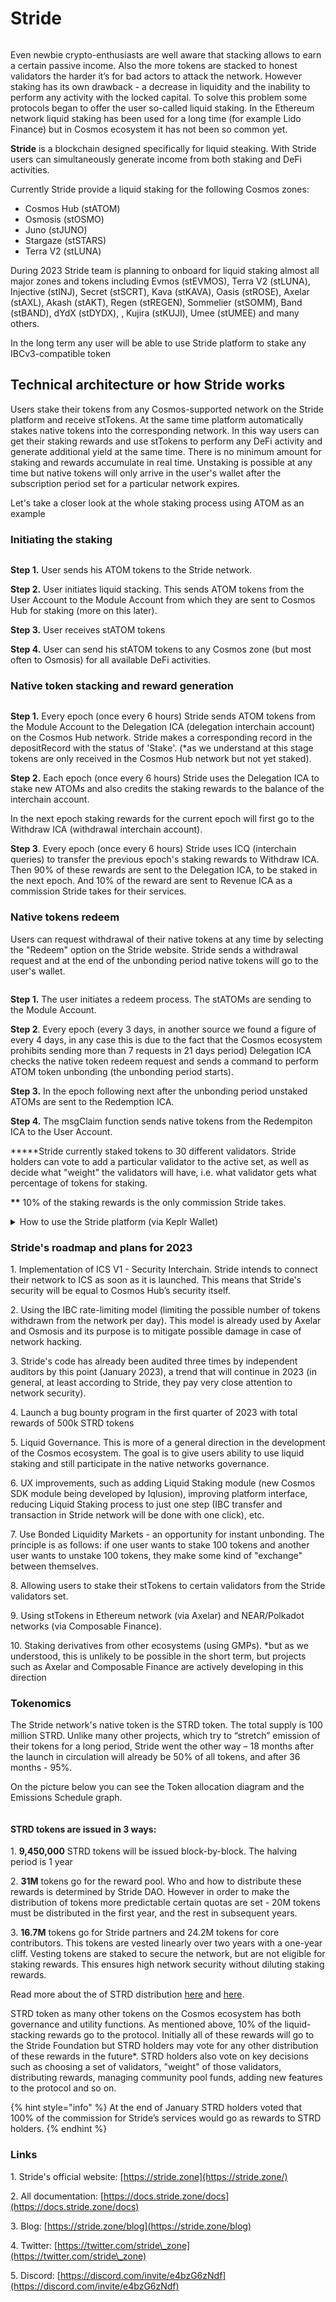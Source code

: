 # Stride

<figure><img src="../.gitbook/assets/image (26).png" alt=""><figcaption></figcaption></figure>

Even newbie crypto-enthusiasts are well aware that stacking allows to earn a certain passive income. Also the more tokens are stacked to honest validators the harder it’s for bad actors to attack the network. However staking has its own drawback - a decrease in liquidity and the inability to perform any activity with the locked capital. To solve this problem some protocols began to offer the user so-called liquid staking. In the Ethereum network liquid staking has been used for a long time (for example Lido Finance) but in Cosmos ecosystem it has not been so common yet.

**Stride** is a blockchain designed specifically for liquid steaking. With Stride users can simultaneously generate income from both staking and DeFi activities.

Currently Stride provide a liquid staking for the following Cosmos zones:

* Cosmos Hub (stATOM)
* Osmosis (stOSMO)
* Juno (stJUNO)
* Stargaze (stSTARS)
* Terra V2 (stLUNA)

During 2023 Stride team is planning to onboard for liquid staking almost all major zones and tokens including Evmos (stEVMOS), Terra V2 (stLUNA), Injective (stINJ), Secret (stSCRT), Kava (stKAVA), Oasis (stROSE), Axelar (stAXL), Akash (stAKT), Regen (stREGEN), Sommelier (stSOMM), Band (stBAND), dYdX (stDYDX), , Kujira (stKUJI), Umee (stUMEE) and many others.

In the long term any user will be able to use Stride platform to stake any IBCv3-compatible token

## Technical architecture or how Stride works

Users stake their tokens from any Cosmos-supported network on the Stride platform and receive stTokens. At the same time platform automatically stakes native tokens into the corresponding network. In this way users can get their staking rewards and use stTokens to perform any DeFi activity and generate additional yield at the same time. There is no minimum amount for staking and rewards accumulate in real time. Unstaking is possible at any time but native tokens will only arrive in the user's wallet after the subscription period set for a particular network expires.

Let's take a closer look at the whole staking process using ATOM as an example

### Initiating the staking

<figure><img src="../.gitbook/assets/image (15).png" alt=""><figcaption></figcaption></figure>

**Step 1.** User sends his ATOM tokens to the Stride network.

**Step 2.** User initiates liquid stacking. This sends ATOM tokens from the User Account to the Module Account from which they are sent to Cosmos Hub for staking (more on this later).

**Step 3.** User receives stATOM tokens

**Step 4.** User can send his stATOM tokens to any Cosmos zone (but most often to Osmosis) for all available DeFi activities.

### Native token stacking and reward generation

<figure><img src="../.gitbook/assets/image (1).png" alt=""><figcaption></figcaption></figure>

**Step 1.** Every epoch (once every 6 hours) Stride sends ATOM tokens from the Module Account to the Delegation ICA (delegation interchain account) on the Cosmos Hub network. Stride makes a corresponding record in the depositRecord with the status of 'Stake'. (\*as we understand at this stage tokens are only received in the Cosmos Hub network but not yet staked).

**Step 2.** Each epoch (once every 6 hours) Stride uses the Delegation ICA to stake new ATOMs and also credits the staking rewards to the balance of the interchain account.

In the next epoch staking rewards for the current epoch will first go to the Withdraw ICA (withdrawal interchain account).

**Step 3**. Every epoch (once every 6 hours) Stride uses ICQ (interchain queries) to transfer the previous epoch's staking rewards to Withdraw ICA. Then 90% of these rewards are sent to the Delegation ICA, to be staked in the next epoch. And 10% of the reward are sent to Revenue ICA as a commission Stride takes for their services.

### Native tokens redeem

Users can request withdrawal of their native tokens at any time by selecting the "Redeem" option on the Stride website. Stride sends a withdrawal request and at the end of the unbonding period native tokens will go to the user's wallet.

<figure><img src="../.gitbook/assets/image (4).png" alt=""><figcaption></figcaption></figure>

**Step 1.** The user initiates a redeem process. The stATOMs are sending to the Module Account.

**Step 2**. Every epoch (every 3 days, in another source we found a figure of every 4 days, in any case this is due to the fact that the Cosmos ecosystem prohibits sending more than 7 requests in 21 days period) Delegation ICA checks the native token redeem request and sends a command to perform ATOM token unbonding (the unbonding period starts).

**Step 3.** In the epoch following next after the unbonding period unstaked ATOMs are sent to the Redemption ICA.

**Step 4.** The msgClaim function sends native tokens from the Redempiton ICA to the User Account.

**\***Stride currently staked tokens to 30 different validators. Stride holders can vote to add a particular validator to the active set, as well as decide what "weight" the validators will have, i.e. what validator gets what percentage of tokens for staking.

**\*\*** 10% of the staking rewards is the only commission Stride takes.

<details>

<summary>How to use the Stride platform (via Keplr Wallet)</summary>

If you love to watch video guides more here is the link to Youtube [video gide](https://www.youtube.com/watch?v=Y-1snnqBx-0)

The whole process is as simple as possible and takes just a few minutes.

&#x20; 1\. Go to the Stride site. Here's the [link](https://app.stride.zone/).

2. Connect your wallet.

<img src="../.gitbook/assets/image (8).png" alt="" data-size="original">

The following wallets are available to choose from, we use Keplr Wallet

<img src="../.gitbook/assets/image (17).png" alt="" data-size="original">

3\. Once the wallet is connected we enter the number of tokens we want to stake. As mentioned above you can stake any amount even the smallest. Then press Liquid Stake.

<img src="../.gitbook/assets/image (10).png" alt="" data-size="original">

4. A menu appears showing the next steps we have to go through after we click Start Staking. Everything will happen automatically, we just need to give our approval for the transfer. There are essentially only 2 steps here not 4 - transferring ATOM from Cosmos Hub to the Stride network and staking ATOM. The whole process took us about a minute but may takes a little longer if the network is overloaded.

<img src="../.gitbook/assets/image (11) (5).png" alt="" data-size="original">

5. Our ATOMs are staked, we will soon be rich, but to speed up our enrichment process we can send our stATOMs in available liquidity pools and receive a certain APR. Remember that providing liquidity to pools has some risks and the APR can change!

<img src="../.gitbook/assets/image (5).png" alt="" data-size="original">

The process is also quite fast and intuitive. But we decided not to do any DeFi degen things as for now but to continue the review of the Stride.

6\.  When you decide to unstake your ATOM, you should go to the Unstake menu and start a reverse process. Keep in mind that the unbonding period is from 21 to 24 days, if you urgently need to get your ATOM back, you can swap stATOM to ATOM on Osmosis or another DEX that has this trading pair.&#x20;

</details>

### Stride's roadmap and plans for 2023

1\.       Implementation of ICS V1 - Security Interchain. Stride intends to connect their network to ICS as soon as it is launched. This means that Stride's security will be equal to Cosmos Hub’s security itself.

2\.       Using the IBC rate-limiting model (limiting the possible number of tokens withdrawn from the network per day). This model is already used by Axelar and Osmosis and its purpose is to mitigate possible damage in case of network hacking.

3\.       Stride's code has already been audited three times by independent auditors by this point (January 2023), a trend that will continue in 2023 (in general, at least according to Stride, they pay very close attention to network security).

4\.       Launch a bug bounty program in the first quarter of 2023 with total rewards of 500k STRD tokens

5\.       Liquid Governance. This is more of a general direction in the development of the Cosmos ecosystem. The goal is to give users ability to use liquid staking and still participate in the native networks governance.

6\.       UX improvements, such as adding Liquid Staking module (new Cosmos SDK module being developed by Iqlusion), improving platform interface, reducing Liquid Staking process to just one step (IBC transfer and transaction in Stride network will be done with one click), etc.

7\.       Use Bonded Liquidity Markets - an opportunity for instant unbonding. The principle is as follows: if one user wants to stake 100 tokens and another user wants to unstake 100 tokens, they make some kind of "exchange" between themselves.

8\.       Allowing users to stake their stTokens to certain validators from the Stride validators set.

9\.       Using stTokens in Ethereum network (via Axelar) and NEAR/Polkadot networks (via Composable Finance).

10\.       Staking derivatives from other ecosystems (using GMPs). \*but as we understood, this is unlikely to be possible in the short term, but projects such as Axelar and Composable Finance are actively developing in this direction

### Tokenomics

The Stride network's native token is the STRD token. The total supply is 100 million STRD. Unlike many other projects, which try to “stretch” emission of their tokens for a long period, Stride went the other way – 18 months after the launch in circulation will already be 50% of all tokens, and after 36 months - 95%.

On the picture below you can see the Token allocation diagram and the Emissions Schedule graph.

<figure><img src="../.gitbook/assets/image (22).png" alt=""><figcaption></figcaption></figure>

#### STRD tokens are issued in 3 ways:

1\. **9,450,000** STRD tokens will be issued block-by-block. The halving period is 1 year

2\. **31M** tokens go for the reward pool. Who and how to distribute these rewards is determined by Stride DAO. However in order to make the distribution of tokens more predictable certain quotas are set - 20M tokens must be distributed in the first year, and the rest in subsequent years.

3\. **16.7M** tokens go for Stride partners and 24.2M tokens for core contributors. This tokens are vested linearly over two years with a one-year cliff. Vesting tokens are staked to secure the network, but are not eligible for staking rewards. This ensures high network security without diluting staking rewards.

Read more about the of STRD distribution [here](https://stride.zone/blog/stride-tokenomics) and [here](https://stride.zone/blog/strd-tokenomics-updates-and-clarifications).

STRD token as many other tokens on the Cosmos ecosystem has both governance and utility functions. As mentioned above, 10% of the liquid-stacking rewards go to the protocol. Initially all of these rewards will go to the Stride Foundation but STRD holders may vote for any other distribution of these rewards in the future\*. STRD holders also vote on key decisions such as choosing a set of validators, "weight" of those validators, distributing rewards, managing community pool funds, adding new features to the protocol and so on.

{% hint style="info" %}
At the end of January STRD holders voted that 100% of the commission for Stride’s services would go as rewards to STRD holders.
{% endhint %}

### Links

1\. Stride's official website: [https://stride.zone](https://stride.zone/)

2\. All documentation: [https://docs.stride.zone/docs](https://docs.stride.zone/docs)

3\. Blog: [https://stride.zone/blog](https://stride.zone/blog)

4\. Twitter: [https://twitter.com/stride\_zone](https://twitter.com/stride\_zone)

5\. Discord: [https://discord.com/invite/e4bzG6zNdf](https://discord.com/invite/e4bzG6zNdf)
